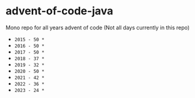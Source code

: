 # advent-of-code-java

Mono repo for all years advent of code (Not all days currently in this repo)

- `2015 - 50 *`
- `2016 - 50 *`
- `2017 - 50 *`
- `2018 - 37 *`
- `2019 - 32 *`
- `2020 - 50 *`
- `2021 - 42 *`
- `2022 - 36 *`
- `2023 - 24 *`
